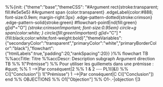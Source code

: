 %%{init: {"theme":"base","themeCSS": "#Argument rect{stroke:transparent; fill:#e5e5e5} #Argument span {color:transparent} .edgeLabel{color:#888; font-size:0.9em; margin-right:3px} .edge-pattern-dotted{stroke:crimson} .edge-pattern-solid{stroke:green} #flowchart-pointEnd{fill:green}  g[id*=\"O\"] *{stroke:crimson!important; font-size:0.95em} circle+g span{color:white; } circle{fill:green!important} g[id*=\"C\"] * {fill:black;color:white;font-weight:bold}","themeVariables":{"secondaryColor":"transparent","primaryColor":"white","primaryBorderColor":"black"},"flowchart":{"htmlLabels":true,"padding":20,"rankSpacing":20}} }%%
flowchart TB
    %%accTitle: Titre
    %%accDescr: Description
    subgraph Argument
    direction TB
    %% 1("Prémisse")
    %% Pour utiliser les guillemets dans une prémisse : #quot;
    %% 1 -->|Par conséquent|2
    %% 1 & 2 --- PL1((&))
    %% C(["Conclusion"])
    1("Prémisse")
    1 -->|Par conséquent|C
    C(["Conclusion"])
    end
    %% OBJECTIONS
    %% O1["Objection"]
    %% O1-.-|objection !|3